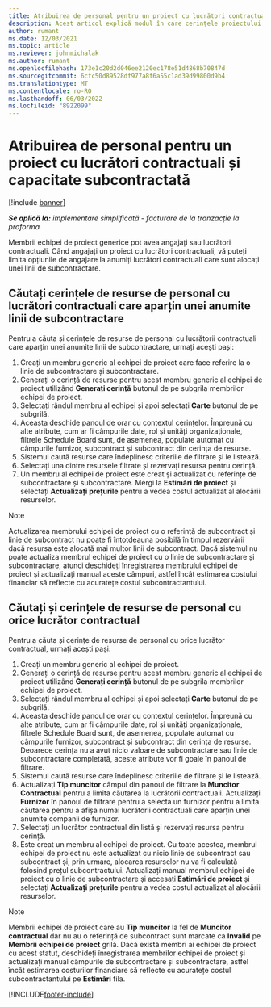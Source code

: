 ```yaml
---
title: Atribuirea de personal pentru un proiect cu lucrători contractuali și capacitate subcontractată
description: Acest articol explică modul în care cerințele proiectului pot fi îndeplinite folosind lucrători contractuali sau capacitatea subcontractată în Microsoft Dynamics 365 Project Operations.
author: rumant
ms.date: 12/03/2021
ms.topic: article
ms.reviewer: johnmichalak
ms.author: rumant
ms.openlocfilehash: 173e1c20d2d046ee2120ec178e51d4868b70847d
ms.sourcegitcommit: 6cfc50d89528df977a8f6a55c1ad39d99800d9b4
ms.translationtype: MT
ms.contentlocale: ro-RO
ms.lasthandoff: 06/03/2022
ms.locfileid: "8922099"
---
```

# <a name="staffing-a-project-with-contract-workers-and-subcontracted-capacity"></a>Atribuirea de personal pentru un proiect cu lucrători contractuali și capacitate subcontractată

[!include [banner](../../includes/dataverse-preview.md)]

_**Se aplică la:** implementare simplificată - facturare de la tranzacție la proforma_

Membrii echipei de proiect generice pot avea angajați sau lucrători contractuali. Când angajați un proiect cu lucrători contractuali, vă puteți limita opțiunile de angajare la anumiți lucrători contractuali care sunt alocați unei linii de subcontractare. 

## <a name="search-for-staff-resource-requirements-with-contract-workers-that-belong-to-a-specific-subcontract-line"></a>Căutați cerințele de resurse de personal cu lucrători contractuali care aparțin unei anumite linii de subcontractare

Pentru a căuta și cerințele de resurse de personal cu lucrătorii contractuali care aparțin unei anumite linii de subcontractare, urmați acești pași:

1. Creați un membru generic al echipei de proiect care face referire la o linie de subcontractare și subcontractare.
2. Generați o cerință de resurse pentru acest membru generic al echipei de proiect utilizând **Generați cerință** butonul de pe subgrila membrilor echipei de proiect.
3. Selectați rândul membru al echipei și apoi selectați **Carte** butonul de pe subgrilă. 
4. Aceasta deschide panoul de orar cu contextul cerințelor. Împreună cu alte atribute, cum ar fi câmpurile date, rol și unități organizaționale, filtrele Schedule Board sunt, de asemenea, populate automat cu câmpurile furnizor, subcontract și subcontract din cerința de resurse.
5. Sistemul caută resurse care îndeplinesc criteriile de filtrare și le listează. 
6. Selectați una dintre resursele filtrate și rezervați resursa pentru cerință. 
7. Un membru al echipei de proiect este creat și actualizat cu referințe de subcontractare și subcontractare. Mergi la **Estimări de proiect** și selectați **Actualizați prețurile** pentru a vedea costul actualizat al alocării resurselor. 

> [!NOTE]
> Actualizarea membrului echipei de proiect cu o referință de subcontract și linie de subcontract nu poate fi întotdeauna posibilă în timpul rezervării dacă resursa este alocată mai multor linii de subcontract. Dacă sistemul nu poate actualiza membrul echipei de proiect cu o linie de subcontractare și subcontractare, atunci deschideți înregistrarea membrului echipei de proiect și actualizați manual aceste câmpuri, astfel încât estimarea costului financiar să reflecte cu acuratețe costul subcontractantului.

## <a name="search-for-and-staff-resource-requirements-with-any-contract-worker"></a>Căutați și cerințele de resurse de personal cu orice lucrător contractual

Pentru a căuta și cerințe de resurse de personal cu orice lucrător contractual, urmați acești pași:

1. Creați un membru generic al echipei de proiect.
2. Generați o cerință de resurse pentru acest membru generic al echipei de proiect utilizând **Generați cerință** butonul de pe subgrila membrilor echipei de proiect.
3. Selectați rândul membru al echipei și apoi selectați **Carte** butonul de pe subgrilă. 
4. Aceasta deschide panoul de orar cu contextul cerințelor. Împreună cu alte atribute, cum ar fi câmpurile date, rol și unități organizaționale, filtrele Schedule Board sunt, de asemenea, populate automat cu câmpurile furnizor, subcontract și subcontract din cerința de resurse. Deoarece cerința nu a avut nicio valoare de subcontractare sau linie de subcontractare completată, aceste atribute vor fi goale în panoul de filtrare.
5. Sistemul caută resurse care îndeplinesc criteriile de filtrare și le listează.
6. Actualizați **Tip muncitor** câmpul din panoul de filtrare la **Muncitor Contractual** pentru a limita căutarea la lucrătorii contractuali. Actualizați **Furnizor** în panoul de filtrare pentru a selecta un furnizor pentru a limita căutarea pentru a afișa numai lucrătorii contractuali care aparțin unei anumite companii de furnizor.
7. Selectați un lucrător contractual din listă și rezervați resursa pentru cerință.
8. Este creat un membru al echipei de proiect. Cu toate acestea, membrul echipei de proiect nu este actualizat cu nicio linie de subcontract sau subcontract și, prin urmare, alocarea resurselor nu va fi calculată folosind prețul subcontractului. Actualizați manual membrul echipei de proiect cu o linie de subcontractare și accesați **Estimări de proiect** și selectați **Actualizați prețurile** pentru a vedea costul actualizat al alocării resurselor.

> [!NOTE]
> Membrii echipei de proiect care au **Tip muncitor** la fel de **Muncitor contractual** dar nu au o referință de subcontract sunt marcate ca **Invalid** pe **Membrii echipei de proiect** grilă. Dacă există membri ai echipei de proiect cu acest statut, deschideți înregistrarea membrilor echipei de proiect și actualizați manual câmpurile de subcontractare și subcontractare, astfel încât estimarea costurilor financiare să reflecte cu acuratețe costul subcontractantului pe **Estimări** fila. 


[!INCLUDE[footer-include](../../includes/footer-banner.md)]
